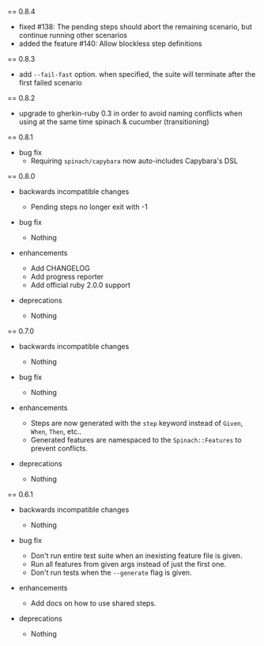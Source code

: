 == 0.8.4
* fixed #138: The pending steps should abort the remaining scenario, but continue running other scenarios
* added the feature #140: Allow blockless step definitions

== 0.8.3
* add ```--fail-fast``` option. when specified, the suite will terminate after the first failed scenario

== 0.8.2
* upgrade to gherkin-ruby 0.3 in order to avoid naming conflicts when using at
the same time spinach & cucumber (transitioning)

== 0.8.1
* bug fix
  * Requiring `spinach/capybara` now auto-includes Capybara's DSL

== 0.8.0

* backwards incompatible changes
  * Pending steps no longer exit with -1

* bug fix
  * Nothing

* enhancements
  * Add CHANGELOG
  * Add progress reporter
  * Add official ruby 2.0.0 support

* deprecations
  * Nothing

== 0.7.0

* backwards incompatible changes
  * Nothing

* bug fix
  * Nothing

* enhancements
  * Steps are now generated with the `step` keyword instead of `Given`, `When`, `Then`, etc..
  * Generated features are namespaced to the `Spinach::Features` to prevent conflicts.

* deprecations
  * Nothing

== 0.6.1

* backwards incompatible changes
  * Nothing

* bug fix
  * Don't run entire test suite when an inexisting feature file is given.
  * Run all features from given args instead of just the first one.
  * Don't run tests when the `--generate` flag is given.

* enhancements
  * Add docs on how to use shared steps.

* deprecations
  * Nothing
